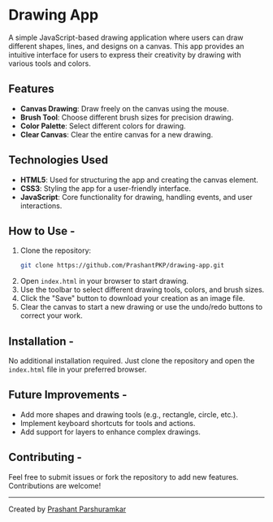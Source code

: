 # Drawing App 

A simple JavaScript-based drawing application where users can draw different shapes, lines, and designs on a canvas. This app provides an intuitive interface for users to express their creativity by drawing with various tools and colors.

## Features 

- **Canvas Drawing**: Draw freely on the canvas using the mouse.
- **Brush Tool**: Choose different brush sizes for precision drawing.
- **Color Palette**: Select different colors for drawing.
- **Clear Canvas**: Clear the entire canvas for a new drawing.

## Technologies Used 

- **HTML5**: Used for structuring the app and creating the canvas element.
- **CSS3**: Styling the app for a user-friendly interface.
- **JavaScript**: Core functionality for drawing, handling events, and user interactions.

## How to Use -

1. Clone the repository:
   ```bash
   git clone https://github.com/PrashantPKP/drawing-app.git
   ```
2. Open `index.html` in your browser to start drawing.
3. Use the toolbar to select different drawing tools, colors, and brush sizes.
4. Click the "Save" button to download your creation as an image file.
5. Clear the canvas to start a new drawing or use the undo/redo buttons to correct your work.


## Installation -

No additional installation required. Just clone the repository and open the `index.html` file in your preferred browser.

## Future Improvements -

- Add more shapes and drawing tools (e.g., rectangle, circle, etc.).
- Implement keyboard shortcuts for tools and actions.
- Add support for layers to enhance complex drawings.

## Contributing -

Feel free to submit issues or fork the repository to add new features. Contributions are welcome!


---

Created by [Prashant Parshuramkar](https://github.com/PrashantPKP)
